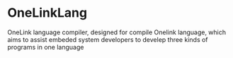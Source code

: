 # OneLinkLang
OneLink language compiler, designed for compile Onelink language, which aims to assist embeded system developers to develep three kinds of programs in one language
